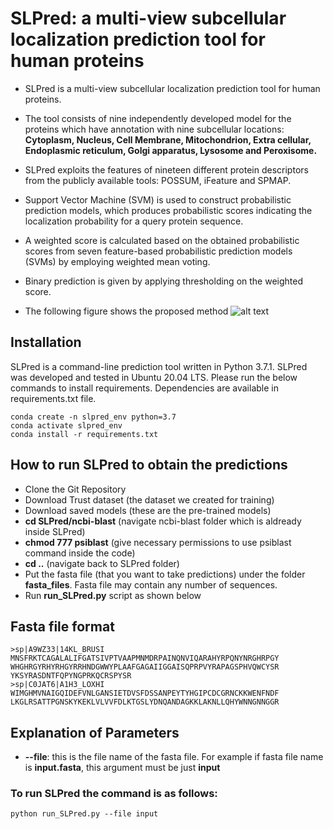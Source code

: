# SLPred: a multi-view subcellular localization prediction tool for human proteins
* SLPred is a multi-view subcellular localization prediction tool for human proteins.
* The tool consists of nine independently developed model for the proteins which have annotation with nine subcellular locations: **Cytoplasm, Nucleus, Cell Membrane, Mitochondrion, Extra cellular, Endoplasmic reticulum, Golgi apparatus, Lysosome and Peroxisome.** 
* SLPred exploits the features of nineteen different protein descriptors from the publicly available tools: POSSUM, iFeature and SPMAP.
* Support Vector Machine (SVM) is used to construct probabilistic prediction models, which produces probabilistic scores indicating the localization probability for a query protein sequence. 
* A weighted score is calculated based on the obtained probabilistic scores from seven feature-based probabilistic prediction models (SVMs) by employing weighted mean voting.
* Binary prediction is given by applying thresholding on the weighted score.

* The following figure shows the proposed method
![alt text](https://github.com/gozsari/SLPred/blob/master/images/model_architecture.png)

## Installation

SLPred is a command-line prediction tool written in Python 3.7.1. SLPred was developed and tested in Ubuntu 20.04 LTS. Please run the below commands to install requirements. Dependencies are available in requirements.txt file.

```
conda create -n slpred_env python=3.7
conda activate slpred_env
conda install -r requirements.txt
```

## How to run SLPred to obtain the predictions 

* Clone the Git Repository
* Download Trust dataset (the dataset we created for training)
* Download saved models (these are the pre-trained models)
* **cd SLPred/ncbi-blast** (navigate ncbi-blast folder which is aldready inside SLPred)
* **chmod 777 psiblast** (give necessary permissions to use psiblast command inside the code)
* **cd ..** (navigate back to SLPred folder)
* Put the fasta file (that you want to take predictions) under the folder **fasta_files**. Fasta file may contain any number of sequences. 
* Run **run_SLPred.py** script as shown below 
## Fasta file format

```
>sp|A9WZ33|14KL_BRUSI
MNSFRKTCAGALALIFGATSIVPTVAAPMNMDRPAINQNVIQARAHYRPQNYNRGHRPGY
WHGHRGYRHYRHGYRRHNDGWWYPLAAFGAGAIIGGAISQPRPVYRAPAGSPHVQWCYSR
YKSYRASDNTFQPYNGPRKQCRSPYSR
>sp|C0JAT6|A1H3_LOXHI 
WIMGHMVNAIGQIDEFVNLGANSIETDVSFDSSANPEYTYHGIPCDCGRNCKKWENFNDF
LKGLRSATTPGNSKYKEKLVLVVFDLKTGSLYDNQANDAGKKLAKNLLQHYWNNGNNGGR
```
## Explanation of Parameters
* **--file**: this is the file name of the fasta file. For example if fasta file name is **input.fasta**, this argument must be just **input**

### To run SLPred the command is as follows:
```
python run_SLPred.py --file input 
```


